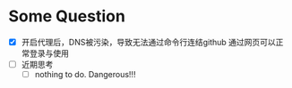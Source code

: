 # Some Question
- [X] 开启代理后，DNS被污染，导致无法通过命令行连结github 通过网页可以正常登录与使用
- [ ] 近期思考
  - [ ] nothing to do. Dangerous!!!
